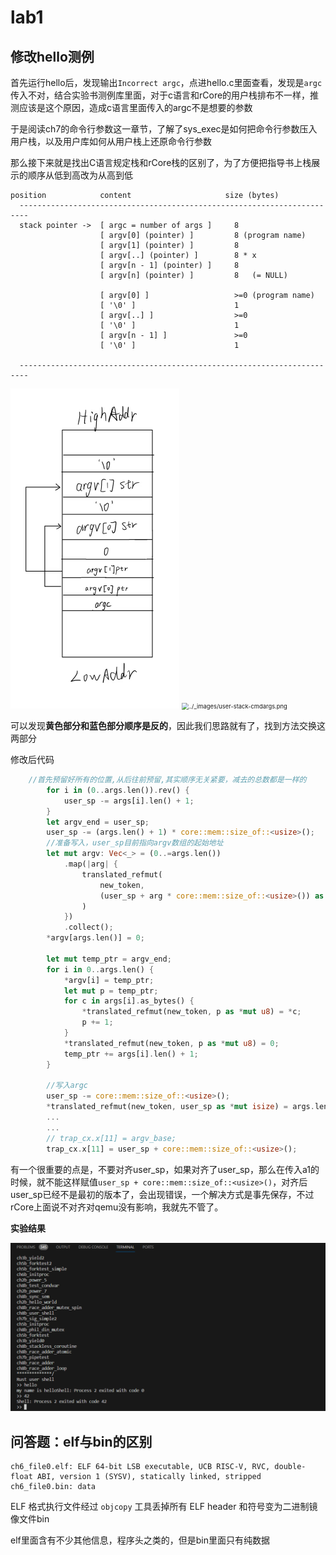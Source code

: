 # lab1

## 修改hello测例

首先运行hello后，发现输出`Incorrect argc`，点进hello.c里面查看，发现是`argc`传入不对，结合实验书测例库里面，对于c语言和rCore的用户栈排布不一样，推测应该是这个原因，造成c语言里面传入的argc不是想要的参数

于是阅读ch7的命令行参数这一章节，了解了sys_exec是如何把命令行参数压入用户栈，以及用户库如何从用户栈上还原命令行参数

那么接下来就是找出C语言规定栈和rCore栈的区别了，为了方便把指导书上栈展示的顺序从低到高改为从高到低

```
position            content                     size (bytes)
  ------------------------------------------------------------------------
  stack pointer ->  [ argc = number of args ]     8
                    [ argv[0] (pointer) ]         8 (program name)
                    [ argv[1] (pointer) ]         8
                    [ argv[..] (pointer) ]        8 * x
                    [ argv[n - 1] (pointer) ]     8
                    [ argv[n] (pointer) ]         8   (= NULL)

                    [ argv[0] ]                   >=0 (program name)
                    [ '\0' ]                      1
                    [ argv[..] ]                  >=0
                    [ '\0' ]                      1
                    [ argv[n - 1] ]               >=0
                    [ '\0' ]                      1

  ------------------------------------------------------------------------
```

<img src="..\png\image-20231113165922545.png" alt="image-20231113165922545" style="zoom:50%;" />

<img src="https://rcore-os.cn/rCore-Tutorial-Book-v3/_images/user-stack-cmdargs.png" alt="../_images/user-stack-cmdargs.png" style="zoom: 67%;" />

可以发现**黄色部分和蓝色部分顺序是反的**，因此我们思路就有了，找到方法交换这两部分

修改后代码

```rust
 	//首先预留好所有的位置,从后往前预留,其实顺序无关紧要，减去的总数都是一样的
        for i in (0..args.len()).rev() {
            user_sp -= args[i].len() + 1;
        }
        let argv_end = user_sp;
        user_sp -= (args.len() + 1) * core::mem::size_of::<usize>();
        //准备写入，user_sp目前指向argv数组的起始地址
        let mut argv: Vec<_> = (0..=args.len())
            .map(|arg| {
                translated_refmut(
                    new_token,
                    (user_sp + arg * core::mem::size_of::<usize>()) as *mut usize,
                )
            })
            .collect();
        *argv[args.len()] = 0;

        let mut temp_ptr = argv_end;
        for i in 0..args.len() {
            *argv[i] = temp_ptr;
            let mut p = temp_ptr;
            for c in args[i].as_bytes() {
                *translated_refmut(new_token, p as *mut u8) = *c;
                p += 1;
            }
            *translated_refmut(new_token, p as *mut u8) = 0;
            temp_ptr += args[i].len() + 1;
        }

        //写入argc
        user_sp -= core::mem::size_of::<usize>();
        *translated_refmut(new_token, user_sp as *mut isize) = args.len() as isize;
		...
		...
		// trap_cx.x[11] = argv_base;
        trap_cx.x[11] = user_sp + core::mem::size_of::<usize>();
```

有一个很重要的点是，不要对齐user_sp，如果对齐了user_sp，那么在传入a1的时候，就不能这样赋值`user_sp + core::mem::size_of::<usize>()`，对齐后user_sp已经不是最初的版本了，会出现错误，一个解决方式是事先保存，不过rCore上面说不对齐对qemu没有影响，我就先不管了。

**实验结果**

![image-20231113171610989](..\png\image-20231113171610989.png)



## 问答题：elf与bin的区别

```
ch6_file0.elf: ELF 64-bit LSB executable, UCB RISC-V, RVC, double-float ABI, version 1 (SYSV), statically linked, stripped
ch6_file0.bin: data
```

 ELF 格式执行文件经过 `objcopy` 工具丢掉所有 ELF header 和符号变为二进制镜像文件bin

elf里面含有不少其他信息，程序头之类的，但是bin里面只有纯数据